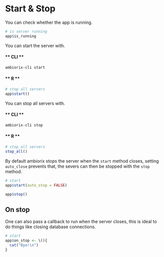 
# Start & Stop

You can check whether the app is running.

```r
# is server running
app$is_running
```

You can start the server with.

<!-- tabs:start -->

#### ** CLI **

```bash
ambiorix-cli start
```

#### ** R **

```r
# stop all servers
app$start()
```

<!-- tabs:end -->

You can stop all servers with.

<!-- tabs:start -->

#### ** CLI **

```bash
ambiorix-cli stop
```

#### ** R **

```r
# stop all servers
stop_all()
```

<!-- tabs:end -->

By default ambiorix stops the server when the `start` method closes, setting `auto_close` prevents that, the severs can then be stopped with the `stop` method.

```r
# start
app$start(auto_stop = FALSE)

app$stop()
```

## On stop

One can also pass a callback to run when the server closes, this is ideal to do things like closing database connections.

```r
# start
app$on_stop <- \(){
  cat("Bye!\n")
}
```